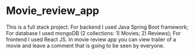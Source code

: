 # Movie_review_app
This is a full stack project. 
For backend I used Java Spring Boot framework;
For database I used mongoDB (2 collections: 1) Movies; 2) Reviews);
For frontend I used React JS. 
In movie review app you can view trailer of a movie and leave a comment that is going to be seen by everyone.
